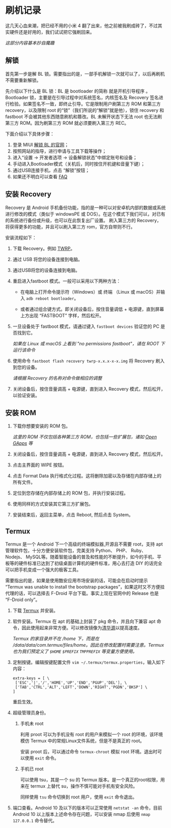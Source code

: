 # 刷机记录

这几天心血来潮，把已经不用的小米 4 翻了出来，他之前被我刷成砖了，不过其实硬件还是好用的，我们试试把它强刷回来。

*这部分内容基本抄自魔趣*

## 解锁

首先第一步是解 BL 锁。需要指出的是，一部手机解锁一次就可以了，以后再刷机不需要重新解锁。

先介绍以下什么是 BL 锁：BL 是 bootloader 的简称 就是开机引导程序 。Bootloader 锁，主要是在引导过程中对系统签名，内核签名及 Recovery 签名进行检验。如果签名不一致，即终止引导。它是限制用户刷第三方 ROM 和第三方 recovery，以及限制 root 的“锁”（我们所说的“解锁”就是他），锁住 recovery 和 fastboot 不会被其他东西随意刷机和篡改。BL 未解开状态下无法 root 也无法刷第三方 ROM。因为刷第三方 ROM 就必须要刷入第三方 REC。

下面介绍以下具体步骤：

1. 登录 MIUI [解锁 BL 的官网](https://www.miui.com/unlock/)；
2. 按照网站的指导，进行申请与工具下载等操作；
3. 进入“设置 -> 开发者选项 -> 设备解锁状态”中绑定账号和设备；
4. 手动进入Bootloader模式（关机后，同时按住开机键和音量下键）；
5. 通过USB连接手机，点击 “解锁”按钮；
6. 如果还不明白可以查看 [FAQ](https://www.xiaomi.cn/post/17982230)

## 安装 Recovery

Recovery 是 Android 手机备份功能，指的是一种可以对安卓机内部的数据或系统进行修改的模式（类似于 windowsPE 或 DOS）。在这个模式下我们可以，对已有的系统进行备份或升级，也可以在此恢复出厂设置。 刷入第三方的 Recovery，将获得更多的功能，并且可以刷入第三方 rom，官方自带则不行。

安装流程如下：

1. 下载 Recovery。例如 [TWRP](https://twrp.me/)。

2. 通过 USB 将您的设备连接到电脑。

3. 通过USB将您的设备连接到电脑。

4. 重启进入fastboot 模式。一般可以采用以下两种方法：

   - 在电脑上打开命令提示符（Windows）或 终端 （Linux 或 macOS）并输入 `adb reboot bootloader`。

   - 或者通过组合键方式。即关闭设备后，按住音量调低 + 电源键，直到屏幕上方出现 “FASTBOOT” 字样，然后松开。

5. 一旦设备处于 fastboot 模式，请通过键入 `fastboot devices` 验证您的 PC 是否找到它。

   *如果在 Linux 或 macOS 上看到 "no permissions fastboot"，请在 ROOT 下运行该命令*

6. 使用命令 `fastboot flash recovery twrp-x.x.x-x-x.img` 将 Recovery 刷入到您的设备。

   *请根据 Recovery 的名称对命令做相应的调整*

7. 关闭设备后，按住音量调高 + 电源键，直到进入 Recovery 模式，然后松开，以验证安装。

## 安装 ROM

1. 下载你想要安装的 ROM 包。

   *这里的 ROM 不仅包括各种第三方 ROM，也包括一些扩展包，诸如 [Open GApps](https://opengapps.org/) 等*

2. 关闭设备后，按住音量调高 + 电源键，直到进入 Recovery 模式，然后松开。

3. 点击主界面的 WIPE 按钮。

4. 点击 Format Data 执行格式化过程。这将删除加密以及存储在内部存储上的所有文件。

5. 定位到您存储在内部存储上的 ROM 包，并执行安装过程。

6. 使用同样的方式安装其它第三方扩展包。

7. 安装结束后，返回主菜单，点击 Reboot, 然后点击 System。

## Termux

Termux 是一个 Android 下一个高级的终端模拟器,开源且不需要 root，支持 apt  管理软件包，十分方便安装软件包，完美支持 Python、 PHP、 Ruby、 Nodejs、  MySQL等。随着智能设备的普及和性能的不断提升，如今的手机、平板等的硬件标准已达到了初级桌面计算机的硬件标准，用心去打造 DIY  的话完全可以把手机变成一个强大的极客工具。

需要指出的是，如果是使用酷安应用市场安装的话，可能会在启动时提示 “Termux was unable to install the bootstrap packages”，如果这时又不方便挂代理的话，可以选择去 F-Droid 平台下载。事实上现在官网中的 Release 也是 “F-Droid only”。

1. 下载 [Termux](https://f-droid.org/packages/com.termux/) 并安装。

2. 软件安装。Termux 在 apt 的基础上封装了 pkg 命令，并且向下兼容 apt 命令，因此使用起来非常方便。可以修改镜像为[清华源](https://mirror.tuna.tsinghua.edu.cn/help/termux/)以提高速度。

   *Termux 的家目录并不在 /home 下，而是在 /data/data/com.termux/files/home。因此在修改配置时需要注意。Termux也为我们预定义了 `$HOME` `$PREFIX` `TMPPREFIX` 等变量方便使用。*

3. 定制按键。编辑按键配置文件 `vim ~/.termux/termux.properties`，输入如下内容：

   ```
   extra-keys = [ \
    ['ESC','|','/','HOME','UP','END','PGUP','DEL'], \
    ['TAB','CTRL','ALT','LEFT','DOWN','RIGHT','PGDN','BKSP'] \
   ]
   ```

   重启生效。

4. 超级管理员身份。

   1. 手机未 root

      利用 proot 可以为手机没有 root 的用户来模拟一个 root 的环境，该环境模仿 Termux 中的常规Linux文件系统，但是不是真正的 root。

      安装 proot 后，可以通过命令 `termux-chroot` 模拟 root 环境。退出时可以使用 `exit` 命令。

   2. 手机已 root

      可以使用 tsu，其是一个 su 的 Termux 版本。是一个真正的root权限，用来在 termux 上替代 su，操作不慎可能对手机有安全风险。

      同样使用 `tsu` 命令切换到 root 用户，使用 `exit` 命令退出。

5. 端口查看。Android 10 及以下的版本可以正常使用 `netstat -an` 命令，目前 Android 10 以上版本上述命令存在问题，可以安装 nmap 后使用 `nmap 127.0.0.1` 命令替代。

